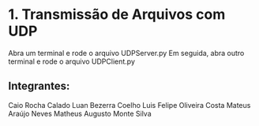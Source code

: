 # 1. Transmissão de Arquivos com UDP

Abra um terminal e rode o arquivo UDPServer.py
Em seguida, abra outro terminal e rode o arquivo UDPClient.py


## Integrantes:
Caio Rocha Calado
Luan Bezerra Coelho
Luis Felipe Oliveira Costa
Mateus Araújo Neves
Matheus Augusto Monte Silva